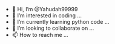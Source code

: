 - 👋 Hi, I’m @Yahudah99999
- 👀 I’m interested in coding ...
- 🌱 I’m currently learning python code ...
- 💞️ I’m looking to collaborate on ...
- 📫 How to reach me ...

<!---
Yahudah99999/Yahudah99999 is a ✨ special ✨ repository because its `README.md` (this file) appears on your GitHub profile.
You can click the Preview link to take a look at your changes.
--->
